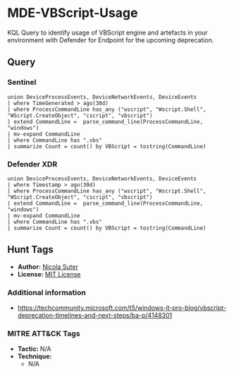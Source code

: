 # MDE-VBScript-Usage

KQL Query to identify usage of VBScript engine and artefacts in your environment with Defender for Endpoint for the upcoming deprecation.

## Query

### Sentinel
```kusto
union DeviceProcessEvents, DeviceNetworkEvents, DeviceEvents
| where TimeGenerated > ago(30d)
| where ProcessCommandLine has_any ("wscript", "Wscript.Shell", "WScript.CreateObject", "cscript", "vbscript")
| extend CommandLine =  parse_command_line(ProcessCommandLine, "windows")
| mv-expand CommandLine
| where CommandLine has ".vbs"
| summarize Count = count() by VBScript = tostring(CommandLine)
```

### Defender XDR
```kusto
union DeviceProcessEvents, DeviceNetworkEvents, DeviceEvents
| where Timestamp > ago(30d)
| where ProcessCommandLine has_any ("wscript", "Wscript.Shell", "WScript.CreateObject", "cscript", "vbscript")
| extend CommandLine =  parse_command_line(ProcessCommandLine, "windows")
| mv-expand CommandLine
| where CommandLine has ".vbs"
| summarize Count = count() by VBScript = tostring(CommandLine)
```

## Hunt Tags

* **Author:** [Nicola Suter](https://nicolasuter.ch)
* **License:** [MIT License](https://github.com/nicolonsky/techblog/blob/master/LICENSE)

### Additional information

* <https://techcommunity.microsoft.com/t5/windows-it-pro-blog/vbscript-deprecation-timelines-and-next-steps/ba-p/4148301>

### MITRE ATT&CK Tags

* **Tactic:** N/A
* **Technique:**
    * N/A

